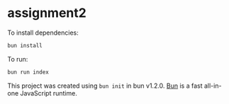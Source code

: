# assignment2

To install dependencies:

```bash
bun install
```

To run:

```bash
bun run index
```

This project was created using `bun init` in bun v1.2.0. [Bun](https://bun.sh) is a fast all-in-one JavaScript runtime.
